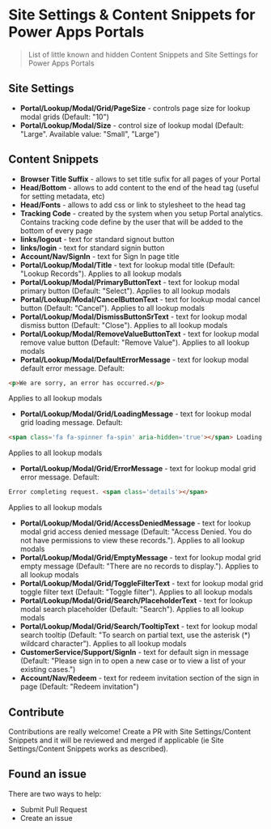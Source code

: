 # Site Settings & Content Snippets for Power Apps Portals
> List of little known and hidden Content Snippets and Site Settings for Power Apps Portals

## Site Settings

- **Portal/Lookup/Modal/Grid/PageSize** - controls page size for lookup modal grids (Default: "10")
- **Portal/Lookup/Modal/Size** - control size of lookup modal (Default: "Large". Available value: "Small", "Large")

## Content Snippets

- **Browser Title Suffix** - allows to set title sufix for all pages of your Portal
- **Head/Bottom** - allows to add content to the end of the head tag (useful for setting metadata, etc)
- **Head/Fonts** - allows to add css or link to stylesheet to the head tag
- **Tracking Code** - created by the system when you setup Portal analytics. Contains tracking code define by the user that will be added to the bottom of every page
- **links/logout** - text for standard signout button
- **links/login** - text for standard signin button
- **Account/Nav/SignIn** - text for Sign In page title
- **Portal/Lookup/Modal/Title** - text for lookup modal title (Default: "Lookup Records"). Applies to all lookup modals
- **Portal/Lookup/Modal/PrimaryButtonText** - text for lookup modal primary button (Default: "Select"). Applies to all lookup modals
- **Portal/Lookup/Modal/CancelButtonText** - text for lookup modal cancel button (Default: "Cancel"). Applies to all lookup modals
- **Portal/Lookup/Modal/DismissButtonSrText** - text for lookup modal dismiss button (Default: "Close"). Applies to all lookup modals
- **Portal/Lookup/Modal/RemoveValueButtonText** - text for lookup modal remove value button (Default: "Remove Value"). Applies to all lookup modals
- **Portal/Lookup/Modal/DefaultErrorMessage** - text for lookup modal default error message. Default: 
```html
<p>We are sorry, an error has occurred.</p>
```
Applies to all lookup modals
- **Portal/Lookup/Modal/Grid/LoadingMessage** - text for lookup modal grid loading message. Default: 
```html
<span class='fa fa-spinner fa-spin' aria-hidden='true'></span> Loading...
```
Applies to all lookup modals
- **Portal/Lookup/Modal/Grid/ErrorMessage** - text for lookup modal grid error message. Default:
```html
Error completing request. <span class='details'></span>
```
Applies to all lookup modals
- **Portal/Lookup/Modal/Grid/AccessDeniedMessage** - text for lookup modal grid access denied message (Default: "Access Denied. You do not have permissions to view these records."). Applies to all lookup modals
- **Portal/Lookup/Modal/Grid/EmptyMessage** - text for lookup modal grid empty message (Default: "There are no records to display."). Applies to all lookup modals
- **Portal/Lookup/Modal/Grid/ToggleFilterText** - text for lookup modal grid toggle filter text (Default: "Toggle filter"). Applies to all lookup modals
- **Portal/Lookup/Modal/Grid/Search/PlaceholderText** - text for lookup modal search placeholder (Default: "Search"). Applies to all lookup modals
- **Portal/Lookup/Modal/Grid/Search/TooltipText** - text for lookup modal search tooltip (Default: "To search on partial text, use the asterisk (*) wildcard character"). Applies to all lookup modals
- **CustomerService/Support/SignIn** - text for default sign in message (Default: "Please sign in to open a new case or to view a list of your existing cases.")
- **Account/Nav/Redeem** - text for redeem invitation section of the sign in page (Default: "Redeem invitation")

## Contribute

Contributions are really welcome! Create a PR with Site Settings/Content Snippets and it will be reviewed and merged if applicable (ie Site Settings/Content Snippets works as described).

## Found an issue

There are two ways to help:

- Submit Pull Request 
- Create an issue


